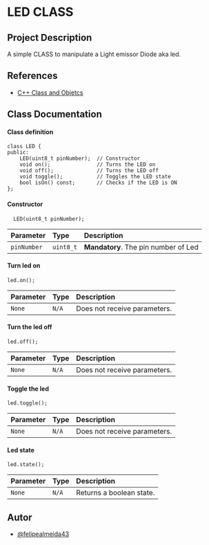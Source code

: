 
# LED CLASS





## Project Description

A simple CLASS to manipulate a Light emissor Diode aka led.
## References

 - [C++ Class and Objetcs](https://www.w3schools.com/cpp/cpp_classes.asp)



## Class Documentation

#### Class definition

```http
class LED {
public:
    LED(uint8_t pinNumber);  // Constructor
    void on();               // Turns the LED on
    void off();              // Turns the LED off
    void toggle();           // Toggles the LED state
    bool isOn() const;       // Checks if the LED is ON
};
```
#### Constructor

```http
  LED(uint8_t pinNumber);
```

| Parameter   | Type      | Description                        |
| :---------- | :--------- | :---------------------------------- |
| `pinNumber` | `uint8_t` | **Mandatory**. The pin number of Led |

#### Turn led on

```http
led.on();
```
| Parameter   | Type      | Description                        |
| :---------- | :--------- | :---------------------------------- |
| `None` | `N/A` | Does not receive parameters. |

#### Turn the led off

```http
led.off();
```
| Parameter   | Type      | Description                        |
| :---------- | :--------- | :---------------------------------- |
| `None` | `N/A` | Does not receive parameters. |

#### Toggle the led

```http
led.toggle();
```
| Parameter   | Type      | Description                        |
| :---------- | :--------- | :---------------------------------- |
| `None` | `N/A` | Does not receive parameters. |

#### Led state
```http
led.state();
```
| Parameter   | Type      | Description                        |
| :---------- | :--------- | :---------------------------------- |
| `None` | `N/A` | Returns a boolean state. |

## Autor

- [@felipealmeida43](https://www.github.com/FelipeAlmeida43)

